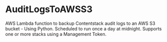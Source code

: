 # AuditLogsToAWSS3
AWS Lambda function to backup Contentstack audit logs to an AWS S3 bucket - Using Python. Scheduled to run once a day at midnight. Supports one or more stacks using a Management Token.

